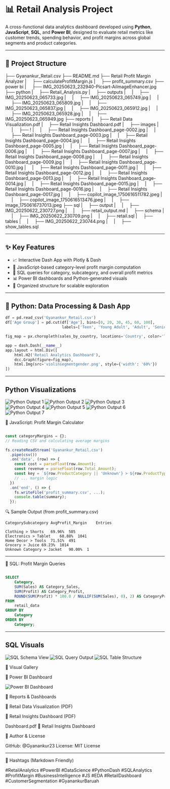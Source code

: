 # 📊 Retail Analysis Project

A cross-functional data analytics dashboard developed using **Python**, **JavaScript**, **SQL**, and **Power BI**, designed to evaluate retail metrics like customer trends, spending behavior, and profit margins across global segments and product categories.

---

## 📁 Project Structure

├── Gyanankur_Retail.csv
├── README.md
├── Retail Profit Margin Analyzer
|     ├── calculateProfitMargin.js
|     ├── profit_summary.csv
├── power bi
|     ├── IMG_20250623_232940-Picsart-AiImageEnhancer.jpg
├── python
|     ├── Retail_Analysis.py
|     ├── outputs
|     |     ├── IMG_20250623_065733.jpg
|     |     ├── IMG_20250623_065749.jpg
|     |     ├── IMG_20250623_065809.jpg
|     |     ├── IMG_20250623_065837.jpg
|     |     ├── IMG_20250623_065912.jpg
|     |     ├── IMG_20250623_065928.jpg
|     |     ├── IMG_20250623_065949.jpg
├── reports
|     ├── Retail Data Visualization.pdf
|     ├── Retail Insights Dashboard.pdf
|     ├── images
|     |     ├── !
|     |     ├── Retail Insights Dashboard_page-0002.jpg
|     |     ├── Retail Insights Dashboard_page-0003.jpg
|     |     ├── Retail Insights Dashboard_page-0004.jpg
|     |     ├── Retail Insights Dashboard_page-0005.jpg
|     |     ├── Retail Insights Dashboard_page-0006.jpg
|     |     ├── Retail Insights Dashboard_page-0007.jpg
|     |     ├── Retail Insights Dashboard_page-0008.jpg
|     |     ├── Retail Insights Dashboard_page-0009.jpg
|     |     ├── Retail Insights Dashboard_page-0010.jpg
|     |     ├── Retail Insights Dashboard_page-0011.jpg
|     |     ├── Retail Insights Dashboard_page-0012.jpg
|     |     ├── Retail Insights Dashboard_page-0013.jpg
|     |     ├── Retail Insights Dashboard_page-0014.jpg
|     |     ├── Retail Insights Dashboard_page-0015.jpg
|     |     ├── Retail Insights Dashboard_page-0016.jpg
|     |     ├── Retail Insights Dashboard_page-0017.jpg
|     |     ├── copilot_image_1750616511782.jpeg
|     |     ├── copilot_image_1750616513476.jpeg
|     |     ├── image_1750616737013.jpeg
├── sql
|     ├── output
|     |     ├── IMG_20250622_230727.png
|     |     ├── retail_output.md
|     ├── schema
|     |     ├── IMG_20250622_230709.png
|     |     ├── retail.sql
|     ├── tables
|     |     ├── IMG_20250622_230744.png
|     |     ├── show_tables.sql


---

## ✨ Key Features

- 📈 Interactive Dash App with Plotly & Dash
- 🧮 JavaScript-based category-level profit margin computation
- 💾 SQL queries for category, subcategory, and overall profit metrics
- 📊 Power BI dashboards and Python-generated visuals
- 📂 Organized structure for scalable exploration

---

## 🐍 Python: Data Processing & Dash App

```python
df = pd.read_csv('Gyanankur_Retail.csv')
df['Age Group'] = pd.cut(df['Age'], bins=[0, 20, 30, 45, 60, 100],
                         labels=['Teen', 'Young Adult', 'Adult', 'Senior', 'Elder'])

fig_map = px.choropleth(sales_by_country, locations='Country', color='TotalAmount')

app = dash.Dash(__name__)
app.layout = html.Div([
    html.H2('Retail Analytics Dashboard'),
    dcc.Graph(figure=fig_map),
    html.Img(src='violinsegmentgender.png', style={'width': '60%'})
])

```
---

## Python Visualizations

![Python Output 1](python/outputs/IMG_20250623_065733.jpg)
![Python Output 2](python/outputs/IMG_20250623_065749.jpg)
![Python Output 3](python/outputs/IMG_20250623_065809.jpg)
![Python Output 4](python/outputs/IMG_20250623_065837.jpg)
![Python Output 5](python/outputs/IMG_20250623_065912.jpg)
![Python Output 6](python/outputs/IMG_20250623_065928.jpg)
![Python Output 7](python/outputs/IMG_20250623_065949.jpg)

🧮 JavaScript: Profit Margin Calculator

```javascript

const categoryMargins = {};
// Reading CSV and calculating average margins

fs.createReadStream('Gyanankur_Retail.csv')
  .pipe(csv())
  .on('data', (row) => {
    const cost = parseFloat(row.Amount);
    const revenue = parseFloat(row.Total_Amount);
    const key = `${row.ProductCategory || 'Unknown'} > ${row.ProductType || 'Unknown'}`;
    // ... margin logic
  })
  .on('end', () => {
    fs.writeFile('profit_summary.csv', ...);
    console.table(summary);
  });

```
🔍 Sample Output (from profit_summary.csv)

```csv
CategorySubcategory	AvgProfit_Margin	Entries

Clothing > Shorts	69.96%	505
Electronics > Tablet	68.88%	1041
Home Decor > Tools	71.51%	491
Grocery > Juice	69.23%	1014
Unknown Category > Jacket	90.00%	1

```

---

📂 SQL: Profit Margin Queries

```sql

SELECT 
    Category,
    SUM(Sales) AS Category_Sales,
    SUM(Profit) AS Category_Profit,
    ROUND(SUM(Profit) * 100.0 / NULLIF(SUM(Sales), 0), 2) AS CategoryProfitMargin_Percent
FROM 
    retail_data
GROUP BY 
    Category
ORDER BY 
    Category;

```
---

## SQL Visuals 

![SQL Schema View](sql/schema/IMG_20250622_230709.png)
![SQL Query Output](sql/output/IMG_20250622_230727.png)
![SQL Table Structure](sql/tables/IMG_20250622_230744.png)

📸 Visual Gallery

🧭 Power BI Dashboard

![Power BI Dashboard](power%20bi/IMG_20250623_232940-Picsart-AiImageEnhancer.jpg)

📘 Reports & Dashboards

📘 Retail Data Visualization (PDF)

📗 Retail Insights Dashboard (PDF)


 Dashboard.pdf	📗 Retail Insights Dashboard


👤 Author & License

GitHub: @Gyanankur23
License: MIT License


---

🔖 Hashtags (Markdown Friendly)

#RetailAnalytics #PowerBI #DataScience #PythonDash #SQLAnalytics #ProfitMargin #BusinessIntelligence #JS #EDA #RetailDashboard #CustomerSegmentation #GyanankurBaruah
